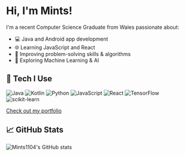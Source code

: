 # Hi, I'm Mints!

I'm a recent Computer Science Graduate from Wales passionate about:
- 💻 Java and Android app development
- 🌐 Learning JavaScript and React
- 🧠 Improving problem-solving skills & algorithms
- 🤖 Exploring Machine Learning & AI

## 🚀 Tech I Use
![Java](https://img.shields.io/badge/-Java-181717?style=flat&logo=java)
![Kotlin](https://img.shields.io/badge/-Kotlin-181717?style=flat&logo=kotlin)
![Python](https://img.shields.io/badge/-Python-181717?style=flat&logo=python)
![JavaScript](https://img.shields.io/badge/-JavaScript-181717?style=flat&logo=javascript)
![React](https://img.shields.io/badge/-React-181717?style=flat&logo=react)
![TensorFlow](https://img.shields.io/badge/-TensorFlow-181717?style=flat&logo=tensorflow)
![scikit-learn](https://img.shields.io/badge/-scikit--learn-181717?style=flat&logo=scikit-learn)

<a href="https://mints1104-portfolio.netlify.app/" target="_blank" rel="noopener noreferrer">Check out my portfolio</a>


## 📈 GitHub Stats
![Mints1104's GitHub stats](https://github-readme-stats.vercel.app/api?username=Mints1104&show_icons=true&theme=tokyonight&include_all_commits=true&count_private=true)
